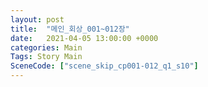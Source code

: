 ```yaml
---
layout: post
title:  "메인_회상_001~012장"
date:   2021-04-05 13:00:00 +0000
categories: Main
Tags: Story Main
SceneCode: ["scene_skip_cp001-012_q1_s10"]
---
```


